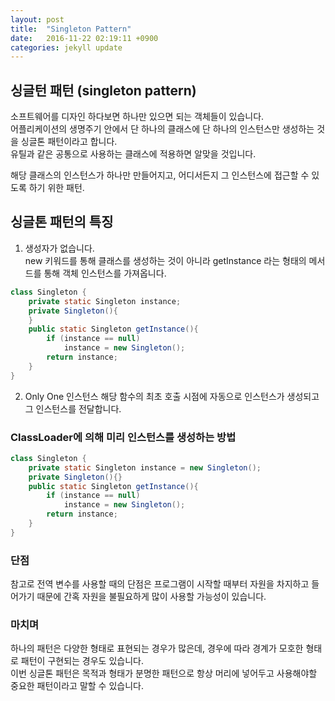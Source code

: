 ```yaml
---
layout: post
title:  "Singleton Pattern"
date:   2016-11-22 02:19:11 +0900
categories: jekyll update
---
```


## 싱글턴 패턴 (singleton pattern)
소프트웨어를 디자인 하다보면 하나만 있으면 되는 객체들이 있습니다.  
어플리케이션의 생명주기 안에서 단 하나의 클래스에 단 하나의 인스턴스만 생성하는 것을 싱글톤 패턴이라고 합니다.  
유틸과 같은 공통으로 사용하는 클래스에 적용하면 알맞을 것입니다.    
   
해당 클래스의 인스턴스가 하나만 만들어지고, 어디서든지 그 인스턴스에 접근할 수 있도록 하기 위한 패턴.
  

## 싱글톤 패턴의 특징
1. 생성자가 없습니다.  
new 키워드를 통해 클래스를 생성하는 것이 아니라 getInstance 라는 형태의 메서드를 통해 객체 인스턴스를 가져옵니다.    

```java
class Singleton { 
    private static Singleton instance;
    private Singleton(){ 
    } 
    public static Singleton getInstance(){ 
        if (instance == null) 
            instance = new Singleton();  
        return instance; 
    } 
}
```

2. Only One 인스턴스 
해당 함수의 최초 호출 시점에 자동으로 인스턴스가 생성되고 그 인스턴스를 전달합니다.

### ClassLoader에 의해 미리 인스턴스를 생성하는 방법
```java
class Singleton { 
    private static Singleton instance = new Singleton(); 
    private Singleton(){} 
    public static Singleton getInstance(){ 
        if (instance == null) 
            instance = new Singleton(); 
        return instance; 
    } 
}
```

### 단점 

참고로 전역 변수를 사용할 때의 단점은 프로그램이 시작할 때부터 자원을 차지하고 들어가기 때문에 간혹 자원을 불필요하게 많이 사용할 가능성이 있습니다.

### 마치며
하나의 패턴은 다양한 형태로 표현되는 경우가 많은데, 경우에 따라 경계가 모호한 형태로 패턴이 구현되는 경우도 있습니다.  
이번 싱글톤 패턴은 목적과 형태가 분명한 패턴으로 항상 머리에 넣어두고 사용해야할 중요한 패턴이라고 말할 수 있습니다.   